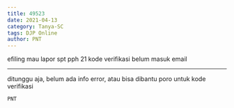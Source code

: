 ```yaml
---
title: 49523
date: 2021-04-13
category: Tanya-SC
tags: DJP Online
author: PNT
---
```


efiling mau lapor spt pph 21 kode verifikasi belum masuk email

---

ditunggu aja, belum ada info error, atau bisa dibantu poro untuk kode verifikasi

`PNT`
